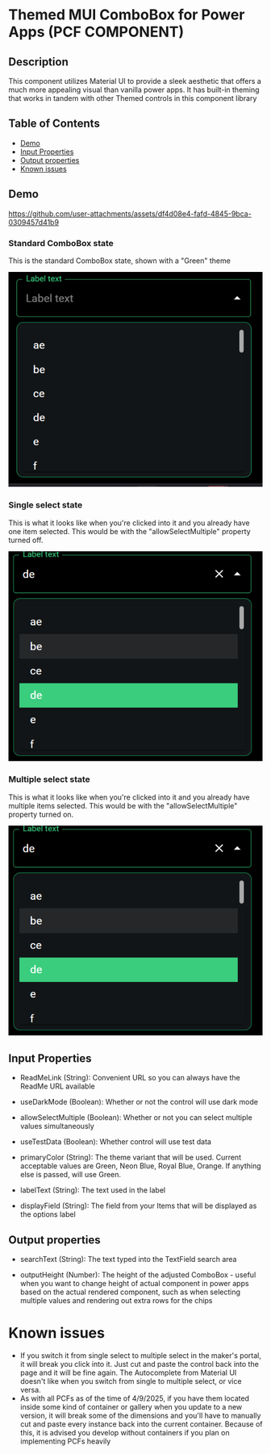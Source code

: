 # Themed MUI ComboBox for Power Apps (PCF COMPONENT)

## Description








This component utilizes Material UI to provide a sleek aesthetic that offers a much more appealing visual than vanilla power apps. It has built-in theming that works in tandem with other Themed controls in this component library

## Table of Contents

- [Demo](#Demo)
- [Input Properties](#input-properties)
- [Output properties](#output-properties)
- [Known issues](#known-issues)

## Demo


https://github.com/user-attachments/assets/df4d08e4-fafd-4845-9bca-0309457d41b9


### Standard ComboBox state

This is the standard ComboBox state, shown with a "Green" theme

![Standard ComboBox state](./images/Basic%20view%20themed%20mui%20combo%20box.png)


### Single select state

This is what it looks like when you're clicked into it and you already have one item selected. This would be with the "allowSelectMultiple" property turned off.

![Single select state](./images/Single%20select%20state%20themed%20mui%20combo%20box.png)


### Multiple select state

This is what it looks like when you're clicked into it and you already have multiple items selected. This would be with the "allowSelectMultiple" property turned on.

![Multiple select state](./images/Single%20select%20state%20themed%20mui%20combo%20box.png)


## Input Properties

- ReadMeLink (String): Convenient URL so you can always have the ReadMe URL available

- useDarkMode (Boolean): Whether or not the control will use dark mode

- allowSelectMultiple (Boolean): Whether or not you can select multiple values simultaneously

- useTestData (Boolean): Whether control will use test data

- primaryColor (String): The theme variant that will be used. Current acceptable values are Green, Neon Blue, Royal Blue, Orange. If anything else is passed, will use Green.

- labelText (String): The text used in the label

- displayField (String): The field from your Items that will be displayed as the options label


## Output properties

- searchText (String): The text typed into the TextField search area

- outputHeight (Number): The height of the adjusted ComboBox - useful when you want to change height of actual component in power apps based on the actual rendered component, such as when selecting multiple values and rendering out extra rows for the chips

# Known issues

- If you switch it from single select to multiple select in the maker's portal, it will break you click into it. Just cut and paste the control back into the page and it will be fine again. The Autocomplete from Material UI doesn't like when you switch from single to multiple select, or vice versa.
- As with all PCFs as of the time of 4/9/2025, if you have them located inside some kind of container or gallery when you update to a new version, it will break some of the dimensions and you'll have to manually cut and paste every instance back into the current container. Because of this, it is advised you develop without containers if you plan on implementing PCFs heavily


